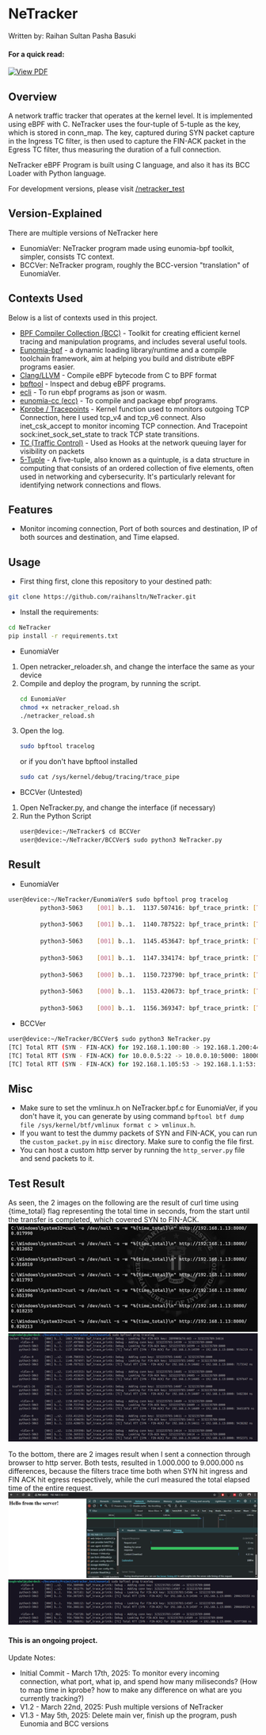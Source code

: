 # NeTracker
Written by: Raihan Sultan Pasha Basuki

#### For a quick read: 
[![View PDF](https://img.shields.io/badge/PDF-Download-blue)](assets/NeTracker_Report.pdf)

## Overview
A network traffic tracker that operates at the kernel level. It is implemented using eBPF with C. NeTracker uses the four-tuple of 5-tuple as the key, which is stored in conn_map. The key, captured during SYN packet capture in the Ingress TC filter, is then used to capture the FIN-ACK packet in the Egress TC filter, thus measuring the duration of a full connection.

NeTracker eBPF Program is built using C language, and also it has its BCC Loader with Python language.

For development versions, please visit [/netracker_test](https://github.com/raihansltn/netracker_test)
## Version-Explained

There are multiple versions of NeTracker here
- EunomiaVer: NeTracker program made using eunomia-bpf toolkit, simpler, consists TC context.
- BCCVer: NeTracker program, roughly the BCC-version "translation" of EunomiaVer.

## Contexts Used
Below is a list of contexts used in this project.
- [BPF Compiler Collection (BCC)](https://github.com/iovisor/bcc) - Toolkit for creating efficient kernel tracing and manipulation programs, and includes several useful tools.
- [Eunomia-bpf](https://github.com/eunomia-bpf/eunomia-bpf) - a dynamic loading library/runtime and a compile toolchain framework, aim at helping you build and distribute eBPF programs easier.
- [Clang/LLVM](https://clang.llvm.org/) - Compile eBPF bytecode from C to BPF format
- [bpftool](https://bpftool.dev/) - Inspect and debug eBPF programs.
- [ecli](https://eunomia.dev/eunomia-bpf/ecli/) - To run ebpf programs as json or wasm.
- [eunomia-cc (ecc)](https://eunomia.dev/eunomia-bpf/ecc/) - To compile and package ebpf programs.
- [Kprobe / Tracepoints](https://github.com/eunomia-bpf/bpf-developer-tutorial/tree/main/src/1-helloworld#tracepoints) - Kernel function used to monitors outgoing TCP Connection, here I used tcp_v4 and tcp_v6 connect. Also inet_csk_accept to monitor incoming TCP connection. And Tracepoint sock:inet_sock_set_state to track TCP state transitions.
- [TC (Traffic Control)](https://github.com/eunomia-bpf/bpf-developer-tutorial/tree/main/src/20-tc) - Used as Hooks at the network queuing layer for visibility on packets
- [5-Tuple](https://www.ietf.org/rfc/rfc6146.txt#:~:text=5-Tuple) - A five-tuple, also known as a quintuple, is a data structure in computing that consists of an ordered collection of five elements, often used in networking and cybersecurity. It's particularly relevant for identifying network connections and flows. 

## Features

- Monitor incoming connection, Port of both sources and destination, IP of both sources and destination, and Time elapsed.

## Usage

- First thing first, clone this repository to your destined path:
```bash
git clone https://github.com/raihansltn/NeTracker.git
```

- Install the requirements:
```bash
cd NeTracker
pip install -r requirements.txt
```

- EunomiaVer
1. Open netracker_reloader.sh, and change the interface the same as your device
2. Compile and deploy the program, by running the script.
    ```bash
    cd EunomiaVer
    chmod +x netracker_reload.sh
    ./netracker_reload.sh
    ```
2. Open the log.
    ```bash
    sudo bpftool tracelog
    ```
    or if you don't have bpftool installed
    ```bash
    sudo cat /sys/kernel/debug/tracing/trace_pipe
    ```

- BCCVer (Untested)
1. Open NeTracker.py, and change the interface (if necessary)
2. Run the Python Script
    ```bash
    user@device:~/NeTracker$ cd BCCVer
    user@device:~/NeTracker/BCCVer$ sudo python3 NeTracker.py
    ```

## Result
- EunomiaVer
```bash
user@device:~/NeTracker/EunomiaVer$ sudo bpftool prog tracelog
         python3-5063    [001] b..1.  1137.507416: bpf_trace_printk: [TC] Total RTT (SYN - FIN-ACK) for 192.168.1.9:14599 -> 192.168.1.13:8000: 9556219 ns

         python3-5063    [001] b..1.  1140.787522: bpf_trace_printk: [TC] Total RTT (SYN - FIN-ACK) for 192.168.1.9:14602 -> 192.168.1.13:8000: 7173342 ns

         python3-5063    [001] b..1.  1145.453647: bpf_trace_printk: [TC] Total RTT (SYN - FIN-ACK) for 192.168.1.9:14605 -> 192.168.1.13:8000: 8297647 ns

         python3-5063    [001] b..1.  1147.334174: bpf_trace_printk: [TC] Total RTT (SYN - FIN-ACK) for 192.168.1.9:14607 -> 192.168.1.13:8000: 5482384 ns

         python3-5063    [000] b..1.  1150.723790: bpf_trace_printk: [TC] Total RTT (SYN - FIN-ACK) for 192.168.1.9:14609 -> 192.168.1.13:8000: 36651078 ns

         python3-5063    [000] b..1.  1153.420673: bpf_trace_printk: [TC] Total RTT (SYN - FIN-ACK) for 192.168.1.9:14611 -> 192.168.1.13:8000: 9438282 ns

         python3-5063    [000] b..1.  1156.369347: bpf_trace_printk: [TC] Total RTT (SYN - FIN-ACK) for 192.168.1.9:14614 -> 192.168.1.13:8000: 9952371 ns
```

- BCCVer
```Bash
user@device:~/NeTracker/BCCVer$ sudo python3 NeTracker.py
[TC] Total RTT (SYN - FIN-ACK) for 192.168.1.100:80 -> 192.168.1.200:443: 250000 ns
[TC] Total RTT (SYN - FIN-ACK) for 10.0.0.5:22 -> 10.0.0.10:5000: 1800000 ns
[TC] Total RTT (SYN - FIN-ACK) for 192.168.1.105:53 -> 192.168.1.1:53: 30000 ns
```

## Misc
- Make sure to set the vmlinux.h on NeTracker.bpf.c for EunomiaVer, if you don't have it, you can generate by using command ```bpftool btf dump file /sys/kernel/btf/vmlinux format c > vmlinux.h```.
- If you want to test the dummy packets of SYN and FIN-ACK, you can run the ```custom_packet.py``` in ```misc``` directory. Make sure to config the file first.
- You can host a custom http server by running the ```http_server.py``` file and send packets to it.

## Test Result
As seen, the 2 images on the following are the result of curl time using {time_total} flag representing the total time in seconds, from the start until the transfer is completed, which covered SYN to FIN-ACK. 
![curling to test the filter](assets/curl.png)
![test result for curl](assets/result_curl.png)

To the bottom, there are 2 images result when I sent a connection through browser to http server. Both tests, resulted in 1.000.000 to 9.000.000 ns differences, because the filters trace time both when SYN hit ingress and FIN ACK hit egress respectively, while the curl measured the total elapsed time of the entire request.
![sending a request to the http.server to test the filter](assets/http.png)
![test result for http request](assets/result_http.png)

#### This is an ongoing project.
Update Notes:
- Initial Commit - March 17th, 2025: To monitor every incoming connection, what port, what ip, and spend how many miliseconds? (How to map time in kprobe? how to make any difference on what are you currently tracking?)
- V1.2 - March 22nd, 2025: Push multiple versions of NeTracker
- V1.3 - May 5th, 2025: Delete main ver, finish up the program, push Eunomia and BCC versions
